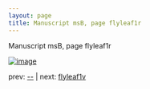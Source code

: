 ```yaml
---
layout: page
title: Manuscript msB, page flyleaf1r
---
```


Manuscript msB, page flyleaf1r

[![image](http://www.homermultitext.org/iipsrv?OBJ=IIP,1.0&FIF=/project/homer/pyramidal/deepzoom/hmt/vbimg/2017a/VBMSFront_cover_page_pasted_down_rectoN_0444.tif&WID=100&CVT=JPEG)](http://www.homermultitext.org/ict2/?urn=urn:cite2:hmt:vbimg.2017a:VBMSFront_cover_page_pasted_down_rectoN_0444)

prev:  [--](../--) | next:  [flyleaf1v](../flyleaf1v)

